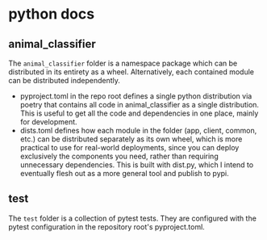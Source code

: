 # python docs

## animal_classifier

The `animal_classifier` folder is a namespace package which can be distributed in its entirety as a wheel. Alternatively, each contained module can be distributed independently.
- pyproject.toml in the repo root defines a single python distribution via poetry that contains all code in animal_classifier as a single distribution. This is useful to get all the code and dependencies in one place, mainly for development.
- dists.toml defines how each module in the folder (app, client, common, etc.) can be distributed separately as its own wheel, which is more practical to use for real-world deployments, since you can deploy exclusively the components you need, rather than requiring unnecessary dependencies. This is built with dist.py, which I intend to eventually flesh out as a more general tool and publish to pypi.

## test

The `test` folder is a collection of pytest tests. They are configured with the pytest configuration in the repository root's pyproject.toml.
